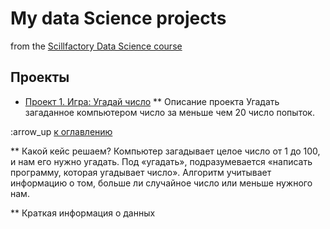 # My data Science projects
from the [Scillfactory Data Science course](https://skillfactory.ru/data-scientist)
## Проекты
* [Проект 1. Игра: Угадай число](https://github.com/Zemsko/IDE/blob/main/H.W_2.py)
** Описание проекта
Угадать загаданное компьютером число за меньше чем 20 число попыток.

:arrow_up [к оглавлению](https://github.com/Zemsko/IDE/edit/main/README.md)

** Какой кейс решаем?
Компьютер загадывает целое число от 1 до 100, и нам его нужно угадать. 
Под «угадать», подразумевается «написать программу, которая угадывает число».
Алгоритм учитывает информацию о том, больше ли случайное число или меньше нужного нам.

** Краткая информация о данных

